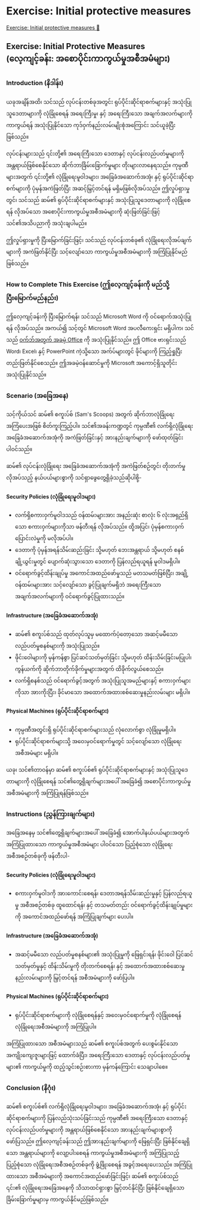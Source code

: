 # Exercise: Initial protective measures

[Exercise: Initial protective measures 🔗](https://www.coursera.org/learn/cybersecurity-threat-vectors-and-mitigation/supplement/4yk9x/exercise-initial-protective-measures)

## Exercise: Initial Protective Measures (လေ့ကျင့်ခန်း: အစောပိုင်းကာကွယ်မှုအစီအမံများ)

### Introduction (နိဒါန်း)

ယခုအချိန်အထိ၊ သင်သည် လုပ်ငန်းတစ်ခုအတွင်း ရုပ်ပိုင်းဆိုင်ရာစက်များနှင့် အသုံးပြုသူဒေတာများကို လုံခြုံစေရန် အရေးကြီးမှု၊ နှင့် အရေးကြီးသော အချက်အလက်များကို ကာကွယ်ရန် အသုံးပြုနိုင်သော ကုဒ်ဝှက်နည်းလမ်းမျိုးစုံအကြောင်း သင်ယူခဲ့ပြီးဖြစ်သည်။

လုပ်ငန်းများသည် ၎င်းတို့၏ အရေးကြီးသော ဒေတာနှင့် လုပ်ငန်းလည်ပတ်မှုများကို အန္တရာယ်ဖြစ်စေနိုင်သော ဆိုက်ဘာခြိမ်းခြောက်မှုများ တိုးများလာနေရသည်။ ကုမ္ပဏီများအတွက် ၎င်းတို့၏ လုံခြုံရေးမူဝါဒများ၊ အခြေခံအဆောက်အအုံ၊ နှင့် ရုပ်ပိုင်းဆိုင်ရာစက်များကို ပုံမှန်အကဲဖြတ်ပြီး အဆင့်မြှင့်တင်ရန် မရှိမဖြစ်လိုအပ်သည်။ ဤလှုပ်ရှားမှုတွင်၊ သင်သည် ဆမ်၏ ရုပ်ပိုင်းဆိုင်ရာစက်များနှင့် အသုံးပြုသူဒေတာများကို လုံခြုံစေရန် လိုအပ်သော အစောပိုင်းကာကွယ်မှုအစီအမံများကို ဆုံးဖြတ်ခြင်းဖြင့် သင်၏အသိပညာကို အသုံးချပါမည်။

ဤလှုပ်ရှားမှုကို ပြီးမြောက်ခြင်းဖြင့်၊ သင်သည် လုပ်ငန်းတစ်ခု၏ လုံခြုံရေးလိုအပ်ချက်များကို အကဲဖြတ်နိုင်ပြီး သင့်လျော်သော ကာကွယ်မှုအစီအမံများကို အကြံပြုနိုင်မည်ဖြစ်သည်။

### How to Complete This Exercise (ဤလေ့ကျင့်ခန်းကို မည်သို့ပြီးမြောက်မည်နည်း)

ဤလေ့ကျင့်ခန်းကို ပြီးမြောက်ရန်၊ သင်သည် Microsoft Word ကို ဝင်ရောက်အသုံးပြုရန် လိုအပ်သည်။ အကယ်၍ သင့်တွင် Microsoft Word အပလီကေးရှင်း မရှိပါက၊ သင်သည်
[ဝက်ဘ်အတွက် အခမဲ့ Office](https://www.office.com/) ကို အသုံးပြုနိုင်သည်။ ဤ Office ဗားရှင်းသည် Word၊ Excel၊ နှင့် PowerPoint ကဲ့သို့သော အက်ပ်များတွင် ဖိုင်များကို ကြည့်ရှုပြီး တည်းဖြတ်နိုင်စေသည်။ ဤအခမဲ့ဝန်ဆောင်မှုကို Microsoft အကောင့်ရှိသူတိုင်း အသုံးပြုနိုင်သည်။

### Scenario (အခြေအနေ)

သင့်ကိုယ်သင် ဆမ်၏ စကူးပ်စ် (Sam's Scoops) အတွက် ဆိုက်ဘာလုံခြုံရေး အကြံပေးအဖြစ် စိတ်ကူးကြည့်ပါ။ သင်၏အခန်းကဏ္ဍတွင် ကုမ္ပဏီ၏ လက်ရှိလုံခြုံရေး အခြေခံအဆောက်အအုံကို အကဲဖြတ်ခြင်းနှင့် အားနည်းချက်များကို ဖော်ထုတ်ခြင်း ပါဝင်သည်။

ဆမ်၏ လုပ်ငန်းလုံခြုံရေး အခြေခံအဆောက်အအုံကို အကဲဖြတ်စဉ်တွင်၊ တိုးတက်မှုလိုအပ်သည့် နယ်ပယ်များစွာကို သင်ရှာဖွေတွေ့ရှိခဲ့သည်ဆိုပါစို့-

#### Security Policies (လုံခြုံရေးမူဝါဒများ)

- လက်ရှိစကားဝှက်မူဝါဒသည် ဝန်ထမ်းများအား အနည်းဆုံး စာလုံး ၆ လုံးအရှည်ရှိသော စကားဝှက်များကိုသာ ဖန်တီးရန် လိုအပ်သည်။ ထို့အပြင်၊ ပုံမှန်စကားဝှက်ပြောင်းလဲမှုကို မလိုအပ်ပါ။
- ဒေတာကို ပုံမှန်အရန်သိမ်းဆည်းခြင်း သို့မဟုတ် ဘေးအန္တရာယ် သို့မဟုတ် စနစ်ချို့ယွင်းမှုတွင် ပျောက်ဆုံးသွားသော ဒေတာကို ပြန်လည်ရယူရန် မူဝါဒမရှိပါ။
- ဝင်ရောက်ခွင့်ထိန်းချုပ်မှု အကောင်အထည်ဖော်မှုသည် မတသမတ်ဖြစ်ပြီး၊ အချို့ဝန်ထမ်းများအား သင့်လျော်သော ခွင့်ပြုချက်မရှိဘဲ အရေးကြီးသော အချက်အလက်များကို ဝင်ရောက်ခွင့်ပြုထားသည်။

#### Infrastructure (အခြေခံအဆောက်အအုံ)

- ဆမ်၏ စကူးပ်စ်သည် ထုတ်လုပ်သူမှ မထောက်ပံ့တော့သော အဆင့်မမီသော လည်ပတ်မှုစနစ်များကို အသုံးပြုသည်။
- ဖိုင်းဝေါများကို မှန်ကန်စွာ ပြင်ဆင်သတ်မှတ်ခြင်း သို့မဟုတ် ထိန်းသိမ်းခြင်းမပြုပါ၊ ကွန်ယက်ကို ဆိုက်ဘာတိုက်ခိုက်မှုများအတွက် ထိခိုက်လွယ်စေသည်။
- လက်ရှိစနစ်သည် ဝင်ရောက်ခွင့်အတွက် အသုံးပြုသူအမည်များနှင့် စကားဝှက်များကိုသာ အားကိုးပြီး၊ ခိုင်မာသော အထောက်အထားစစ်ဆေးမှုနည်းလမ်းများ မရှိပါ။

#### Physical Machines (ရုပ်ပိုင်းဆိုင်ရာစက်များ)

- ကုမ္ပဏီအတွင်းရှိ ရုပ်ပိုင်းဆိုင်ရာစက်များသည် လုံလောက်စွာ လုံခြုံမှုမရှိပါ။
- ရုပ်ပိုင်းဆိုင်ရာစက်များသို့ အဝေးမှဝင်ရောက်မှုတွင် သင့်လျော်သော လုံခြုံရေးအစီအမံများ မရှိပါ။

ယခု၊ သင်၏တာဝန်မှာ ဆမ်၏ စကူးပ်စ်၏ ရုပ်ပိုင်းဆိုင်ရာစက်များနှင့် အသုံးပြုသူဒေတာများကို လုံခြုံစေရန် သင်၏တွေ့ရှိချက်များအပေါ် အခြေခံ၍ အစောပိုင်းကာကွယ်မှုအစီအမံများကို အကြံပြုရန်ဖြစ်သည်။

### Instructions (ညွှန်ကြားချက်များ)

အခြေအနေမှ သင်၏တွေ့ရှိချက်များအပေါ် အခြေခံ၍ အောက်ပါနယ်ပယ်များအတွက် အကြံပြုထားသော ကာကွယ်မှုအစီအမံများ ပါဝင်သော ပြည့်စုံသော လုံခြုံရေးအစီအစဉ်တစ်ခုကို ဖန်တီးပါ-

#### Security Policies (လုံခြုံရေးမူဝါဒများ)

- စကားဝှက်မူဝါဒကို အားကောင်းစေရန်၊ ဒေတာအရန်သိမ်းဆည်းမှုနှင့် ပြန်လည်ရယူမှု အစီအစဉ်တစ်ခု ထူထောင်ရန်၊ နှင့် တသမတ်တည်း ဝင်ရောက်ခွင့်ထိန်းချုပ်မှုများကို အကောင်အထည်ဖော်ရန် အကြံပြုချက်များ ပေးပါ။

#### Infrastructure (အခြေခံအဆောက်အအုံ)

- အဆင့်မမီသော လည်ပတ်မှုစနစ်များ၏ အသုံးပြုမှုကို ဖြေရှင်းရန်၊ ဖိုင်းဝေါ ပြင်ဆင်သတ်မှတ်မှုနှင့် ထိန်းသိမ်းမှုကို တိုးတက်စေရန်၊ နှင့် အထောက်အထားစစ်ဆေးမှု နည်းလမ်းများကို မြှင့်တင်ရန် အစီအမံများကို ဖော်ပြပါ။

#### Physical Machines (ရုပ်ပိုင်းဆိုင်ရာစက်များ)

- ရုပ်ပိုင်းဆိုင်ရာစက်များကို လုံခြုံစေရန်နှင့် အဝေးမှဝင်ရောက်မှုကို လုံခြုံစေရန် လုံခြုံရေးအစီအမံများကို အကြံပြုပါ။

အကြံပြုထားသော အစီအမံများသည် ဆမ်၏ စကူးပ်စ်အတွက် ပေးစွမ်းနိုင်သော အကျိုးကျေးဇူးများဖြင့် ထောက်ခံပြီး၊ အရေးကြီးသော ဒေတာနှင့် လုပ်ငန်းလည်ပတ်မှုများ၏ ကာကွယ်မှုကို ထည့်သွင်းစဉ်းစားကာ မှန်ကန်ကြောင်း သေချာပါစေ။

### Conclusion (နိဂုံး)

ဆမ်၏ စကူးပ်စ်၏ လက်ရှိလုံခြုံရေးမူဝါဒများ၊ အခြေခံအဆောက်အအုံ၊ နှင့် ရုပ်ပိုင်းဆိုင်ရာစက်များကို ပြန်လည်သုံးသပ်ခြင်းသည် ကုမ္ပဏီ၏ အရေးကြီးသော ဒေတာနှင့် လုပ်ငန်းလည်ပတ်မှုများကို အန္တရာယ်ဖြစ်စေနိုင်သော အားနည်းချက်များစွာကို ဖော်ပြသည်။ ဤလေ့ကျင့်ခန်းသည် ဤအားနည်းချက်များကို ဖြေရှင်းပြီး ဖြစ်နိုင်ချေရှိသော အန္တရာယ်များကို လျော့ပါးစေရန် ကာကွယ်မှုအစီအမံများကို အကြံပြုသည့် ပြည့်စုံသော လုံခြုံရေးအစီအစဉ်တစ်ခုကို ဖွံ့ဖြိုးစေရန် အခွင့်အရေးပေးသည်။ အကြံပြုထားသော အစီအမံများကို အကောင်အထည်ဖော်ခြင်းဖြင့်၊ ဆမ်၏ စကူးပ်စ်သည် ၎င်း၏ လုံခြုံရေးအခြေအနေကို သိသာထင်ရှားစွာ မြှင့်တင်နိုင်ပြီး ဖြစ်နိုင်ချေရှိသော ခြိမ်းခြောက်မှုများမှ ကာကွယ်နိုင်မည်ဖြစ်သည်။
